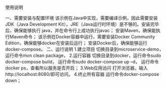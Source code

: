 使用说明

一、需要安装与配置环境
  该示例在Java中实现，需要编译示例，因此需要安装JDK（Java Development Kit）。JRE（Java运行时环境）是不够的。安装完毕后，确保能够执行 java，并在命令行上成功执行javac；
  安装Maven，确保能执行Maven命令；
  该示例在Docker容器中运行，需要安装Docker Community Edition，确保能够docker在安装后运行；
  安装Docker后，确保能够运行 docker-compose。
二、运行说明
1.建立项目
  切换目录到microservice-demo，运行命令mvn clean package，
2.运行容器
  切换目录到docker，运行命令sudo docker-compose build，
  运行命令sudo docker-compose up –d，
  运行命令docker ps，查看所以服务是否开启；
3.Web应用访问
  打开浏览器，输入http://localhost:8080/即可访问。
4.终止所有容器
  运行命令docker-compose down；
